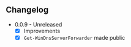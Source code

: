﻿
## Changelog

- 0.0.9 - Unreleased
  - [x] Improvements
  - [x] `Get-WinDnsServerForwarder` made public
